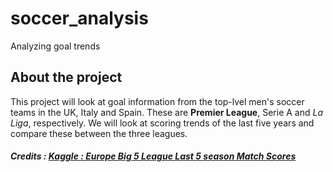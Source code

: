 # soccer_analysis
Analyzing goal trends

## About the project
This project will look at goal information from the top-lvel men's soccer teams in the UK, Italy and Spain. 
These are **Premier League**, Serie A and *La Liga*, respectively.
We will look at scoring trends of the last five years and compare these between the three leagues.

##### Credits : [Kaggle : Europe Big 5 League Last 5 season Match Scores](https://www.kaggle.com/datasets/sinansaglam/europe-big-5-league-last-5-season-match-scores)
